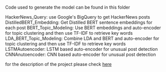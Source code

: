 Code used to generate the model can be found in this folder

HackerNews_Query: use Google's BigQuery to get HackerNews posts
DistilledBERT_Embedding: Get Distilled BERT sentence embeddings for each post
BERT_Topic_Modeling: Use BERT embeddings and auto-encoder for topic clustering and then use TF-IDF to retrieve key words
LDA_BERT_Topic_Modeling: Combine LDA and BERT and auto-encoder for topic clustering and then use TF-IDF to retrieve key words
LSTMAutoencoder: LSTM based auto-encoder for unusual post detection
CNNAnutoencoder: CNN based auto-encoder for unusual post detection

for the description of the project please check [here](https://pchding.github.io/HN_bubble)

